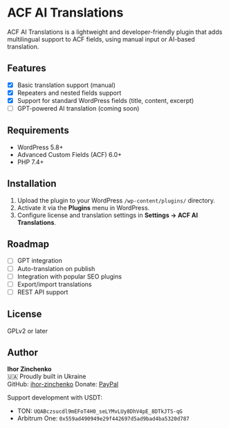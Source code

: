 # ACF AI Translations

ACF AI Translations is a lightweight and developer-friendly plugin that adds multilingual support to ACF fields, using manual input or AI-based translation.

## Features

- [x] Basic translation support (manual)
- [x] Repeaters and nested fields support
- [x] Support for standard WordPress fields (title, content, excerpt)
- [ ] GPT-powered AI translation (coming soon)

## Requirements

- WordPress 5.8+
- Advanced Custom Fields (ACF) 6.0+
- PHP 7.4+

## Installation

1. Upload the plugin to your WordPress `/wp-content/plugins/` directory.
2. Activate it via the **Plugins** menu in WordPress.
3. Configure license and translation settings in **Settings → ACF AI Translations**.

## Roadmap

- [ ] GPT integration
- [ ] Auto-translation on publish
- [ ] Integration with popular SEO plugins
- [ ] Export/import translations
- [ ] REST API support

## License

GPLv2 or later

## Author

**Ihor Zinchenko**  
🇺🇦 Proudly built in Ukraine  
GitHub: [ihor-zinchenko](https://github.com/ihor-zinchenko/acf-ai-translations)
Donate: [PayPal](https://www.paypal.com/paypalme/IZinchenko)

Support development with USDT:

- TON: `UQABczsucdl9mEFoT4H0_seLYMvLUy8DhV4pE_8DTkJTS-qG`
- Arbitrum One: `0x559ad490949e29f442697d5ad9bad4ba5320d787`